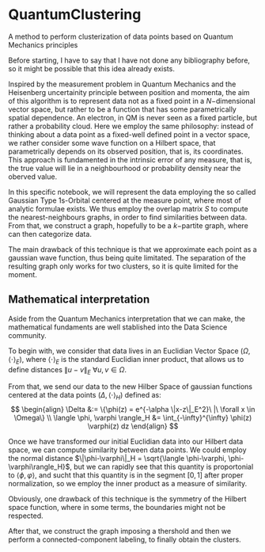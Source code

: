 # QuantumClustering
A method to perform clusterization of data points based on Quantum Mechanics principles

Before starting, I have to say that I have not done any bibliography before, so it might be possible that this idea already exists.

Inspired by the measurement problem in Quantum Mechanics and the Heisenberg uncertainity principle between position and momenta, the aim of this algorithm is to represent data not as a fixed point in a $N-$dimensional vector space, but rather to be a function that has some parametrically spatial dependence. An electron, in QM is never seen as a fixed particle, but rather a probability cloud. Here we employ the same philosophy: instead of thinking about a data point as a fixed-well defined point in a vector space, we rather consider some wave function on a Hilbert space, that parametrically depends on its observed position, that is, its coordinates. This approach is fundamented in the intrinsic error of any measure, that is, the true value will lie in a neighbourhood or probability density near the oberved value.

In this specific notebook, we will represent the data employing the so called Gaussian Type 1s-Orbital centered at the measure point, where most of analytic formulae exists. We thus employ the overlap matrix $S$ to compute the nearest-neighbours graphs, in order to find similarities between data. From that, we construct a graph, hopefully to be a $k-$partite graph, where can then categorize data.

The main drawback of this technique is that we approximate each point as a gaussian wave function, thus being quite limitated. The separation of the resulting graph only works for two clusters, so it is quite limited for the moment.

## Mathematical interpretation

Aside from the Quantum Mechanics interpretation that we can make, the mathematical fundaments are well stablished into the Data Science community.

To begin with, we consider that data lives in an Euclidian Vector Space $(\Omega, \langle \cdot \rangle_E)$, where $\langle \cdot \rangle_E$ is the standard Euclidian inner product, that allows us to define distances $\|u-v\|_E \ \forall u,v \in \Omega$.

From that, we send our data to the new Hilber Space of gaussian functions centered at the data points $(\Delta, \langle \cdot \rangle_H)$ defined as:
$$
\begin{align}
  \Delta &:= \{\phi(z) = e^{-\alpha \|x-z\|_E^2}\ |\ \forall x \in \Omega\} \\
  \langle \phi, \varphi \rangle_H &= \int_{-\infty}^{\infty} \phi(z) \varphi(z) dz
\end{align}
$$

Once we have transformed our initial Euclidian data into our Hilbert data space, we can compute similarity between data points. We could employ the normal distance $\|\phi-\varphi\|_H = \sqrt{\langle \phi-\varphi, \phi-\varphi\rangle_H}$, but we can rapidly see that this quantity is proportonial to $\langle \phi,\varphi \rangle$, and sucht that this quantity is in the segment $[0,1]$ after proper normalization, so we employ the inner product as a measure of similarity.

Obviously, one drawback of this technique is the symmetry of the Hilbert space function, where in some terms, the boundaries might not be respected.

After that, we construct the graph imposing a thershold and then we perform a connected-component labeling, to finally obtain the clusters.

